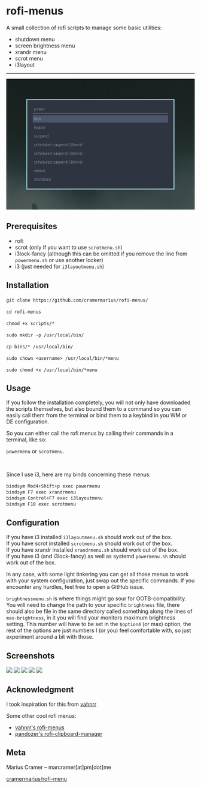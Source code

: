 # rofi-menus
A small collection of rofi scripts to manage some basic utilities: 
* shutdown menu
* screen brightness menu
* xrandr menu
* scrot menu
* i3layout
---
![](screens/header.png)

## Prerequisites
* rofi
* scrot (only if you want to use `scrotmenu.sh`)
* i3lock-fancy (although this can be omitted if you remove the line from `powermenu.sh` or use another locker)
* i3 (just needed for `i3layoutmenu.sh`)

## Installation
`git clone https://github.com/cramermarius/rofi-menus/`

`cd rofi-menus`

`chmod +x scripts/*`

`sudo mkdir -p /usr/local/bin/`

`cp bins/* /usr/local/bin/`

`sudo chown <username> /usr/local/bin/*menu`

`sudo chmod +x /usr/local/bin/*menu`

## Usage
If you follow the installation completely, you will not only have downloaded the scripts
themselves, but also bound them to a command so you can easily call them from the
terminal or bind them to a keybind in you WM or DE configuration.

So you can either call the rofi menus by calling their commands in a terminal, like so:

```powermenu``` or ```scrotmenu```.

<br>

Since I use i3, here are my binds concerning these menus:
```
bindsym Mod4+Shift+p exec powermenu
bindsym F7 exec xrandrmenu
bindsym Control+F7 exec i3layoutmenu
bindsym F10 exec scrotmenu 
```

## Configuration
If you have i3 installed `i3layoutmenu.sh` should work out of the box.<br>
If you have scrot installed `scrotmenu.sh` should work out of the box.<br>
If you have xrandr installed `xrandrmenu.sh` should work out of the box.<br>
If you have i3 (and i3lock-fancy) as well as systemd `powermenu.sh` should work out of the
box.<br>

In any case, with some light tinkering you can get all those menus to work with your
system configuration, just swap out the specific commands. If you encounter any hurdles,
feel free to open a GitHub issue.

`brightnessmenu.sh` is where things might go sour for OOTB-compatibility. You will need to
change the path to your specific `brightness` file, there should also be file in the same
directory called something along the lines of `max-brightness`, in it you will find your
monitors maximum brightness setting. This number will have to be set in the `$option4` (or
max) option, the rest of the options are just numbers I (or you) feel comfortable with, so
just experiment around a bit with those.

## Screenshots
![](screens/powermenu.png)
![](screens/scrotmenu.png)
![](screens/xrandrmenu.png)
![](screens/brightnessmenu.png)
![](screens/i3layoutmenu.png)

## Acknowledgment
I took inspiration for this from [vahnrr](gitlab.com/vahnrr/rofi-menus)

Some other cool rofi menus:
* [vahnrr's rofi-menus](gitlab.com/vahnrr/rofi-menus)
* [pandozer's rofi-clipboard-manager](https://bitbucket.org/pandozer/rofi-clipboard-manager/src/master/)

## Meta
Marius Cramer – marcramer[at]pm[dot]me

[cramermarius/rofi-menu](https://github.com/cramermarius/rofi-menus/)
